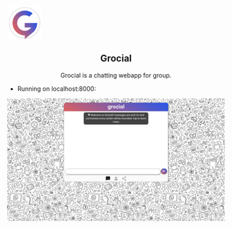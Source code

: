 <img align="center" width="80px" height="80px" src="media/grocial.png" alt="Logo">

<h2 align="center">Grocial</h2>

<p align="center">Grocial is a chatting webapp for group.</p>

- Running on localhost:8000:

<img src="media/home.jpg" alt="Home">
